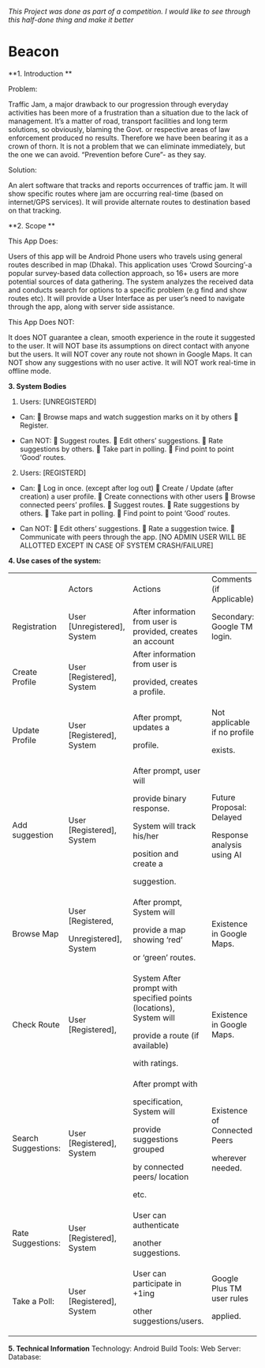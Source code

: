 *This Project was done as part of a competition. I would like to see through this half-done thing and make it better*

# Beacon

**1. Introduction **

Problem: 

Traffic Jam, a major drawback to our progression through everyday activities has been
more of a frustration than a situation due to the lack of management. It’s a matter of road,
transport facilities and long term solutions, so obviously, blaming the Govt. or respective areas of
law enforcement produced no results. Therefore we have been bearing it as a crown of thorn. It is
not a problem that we can eliminate immediately, but the one we can avoid. “Prevention before
Cure”- as they say.

Solution: 

An alert software that tracks and reports occurrences of traffic jam. It will show specific
routes where jam are occurring real-time (based on internet/GPS services). It will provide alternate
routes to destination based on that tracking.


**2. Scope **

This App Does: 

Users of this app will be Android Phone users who travels using general routes
described in map (Dhaka). This application uses ‘Crowd Sourcing’-a popular survey-based data
collection approach, so 16+ users are more potential sources of data gathering. The system
analyzes the received data and conducts search for options to a specific problem (e.g find and
show routes etc). It will provide a User Interface as per user’s need to navigate through the app,
along with server side assistance.

This App Does NOT: 

It does NOT guarantee a clean, smooth experience in the route it suggested
to the user. It will NOT base its assumptions on direct contact with anyone but the users. It will
NOT cover any route not shown in Google Maps. It can NOT show any suggestions with no user
active. It will NOT work real-time in offline mode.

**3. System Bodies**

1. Users: [UNREGISTERD]

- Can:
 Browse maps and watch suggestion marks on it by others
 Register.

- Can NOT:
 Suggest routes.
 Edit others’ suggestions.
 Rate suggestions by others.
 Take part in polling.
 Find point to point ‘Good’ routes.

2. Users: [REGISTERD]

- Can:
 Log in once. (except after log out)
 Create / Update (after creation) a user profile.
 Create connections with other users
 Browse connected peers’ profiles.
 Suggest routes.
 Rate suggestions by others.
 Take part in polling.
 Find point to point ‘Good’ routes.

- Can NOT:
 Edit others’ suggestions.
 Rate a suggestion twice.
 Communicate with peers through the app.
[NO ADMIN USER WILL BE ALLOTTED EXCEPT IN CASE OF SYSTEM CRASH/FAILURE]

**4. Use cases of the system:**
<table>
  <tr>
   <td>
   </td>
   <td>Actors
   </td>
   <td>Actions
   </td>
   <td>Comments (if Applicable)
   </td>
  </tr>
  <tr>
   <td>Registration
   </td>
   <td>User [Unregistered], System
   </td>
   <td>After information from user is provided, creates an account
   </td>
   <td>Secondary: Google TM login.
   </td>
  </tr>
  <tr>
   <td>Create Profile
   </td>
   <td>User [Registered], System
   </td>
   <td>After information from user is
<p>
provided, creates a profile.
   </td>
   <td>
   </td>
  </tr>
  <tr>
   <td>Update Profile
   </td>
   <td>User [Registered], System
   </td>
   <td>After prompt, updates a
<p>
profile.
   </td>
   <td>Not applicable if no profile
<p>
exists.
   </td>
  </tr>
  <tr>
   <td>Add suggestion
   </td>
   <td>User [Registered], System
   </td>
   <td>After prompt, user will
<p>
provide binary response.
<p>
System will track his/her
<p>
position and create a
<p>
suggestion.
   </td>
   <td>Future Proposal: Delayed
<p>
Response analysis using AI
   </td>
  </tr>
  <tr>
   <td>Browse Map
   </td>
   <td>User [Registered,
<p>
Unregistered], System
   </td>
   <td>After prompt, System will
<p>
provide a map showing ‘red’
<p>
or ‘green’ routes.
   </td>
   <td>Existence in Google Maps.
   </td>
  </tr>
  <tr>
   <td>Check Route
   </td>
   <td>User [Registered],
   </td>
   <td>System After prompt with specified points (locations), System will
<p>
provide a route (if available)
<p>
with ratings.
   </td>
   <td>Existence in Google Maps.
   </td>
  </tr>
  <tr>
   <td>Search Suggestions:
   </td>
   <td>User [Registered], System
   </td>
   <td>After prompt with
<p>
specification, System will
<p>
provide suggestions grouped
<p>
by connected peers/ location
<p>
etc.
   </td>
   <td>Existence of Connected Peers
<p>
wherever needed.
   </td>
  </tr>
  <tr>
   <td>Rate Suggestions:
   </td>
   <td>User [Registered], System
   </td>
   <td>User can authenticate
<p>
another suggestions.
   </td>
   <td>
   </td>
  </tr>
  <tr>
   <td>Take a Poll:
   </td>
   <td>User [Registered], System
   </td>
   <td>User can participate in +1ing
<p>
other suggestions/users.
   </td>
   <td>Google Plus TM user rules
<p>
applied.
   </td>
  </tr>
</table>

**5. Technical Information**
Technology: Android
Build Tools: 
Web Server:
Database:
